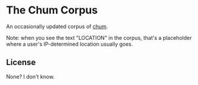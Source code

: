 # The Chum Corpus

An occasionally updated corpus of [chum](https://theawl.com/a-complete-taxonomy-of-internet-chum-de0b7a070a2d).

Note: when you see the text "LOCATION" in the corpus, that's a placeholder where a user's IP-determined location usually goes.

## License
None? I don't know.
